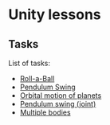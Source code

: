 # Unity lessons
## Tasks

List of tasks:

- [Roll-a-Ball](https://github.com/daremove/unity/tree/master/Assets/1.%20Roll-a-Ball)
- [Pendulum Swing](https://github.com/daremove/unity/tree/master/Assets/2.%20Pendulum%20swing)
- [Orbital motion of planets](https://github.com/daremove/unity/tree/master/Assets/3.%20Orbital%20motion%20of%20planets)
- [Pendulum swing (joint)](https://github.com/daremove/unity/tree/master/Assets/4.%20Pendulum%20swing%20(joint))
- [Multiple bodies](https://github.com/daremove/unity/tree/master/Assets/5.%20Multiple%20bodies)

